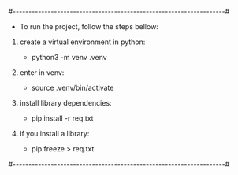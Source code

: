 #-------------------------------------------------------------------#

 - To run the project, follow the steps bellow: 

1. create a virtual environment in python:
    - python3 -m venv .venv

2. enter in venv:
    - source .venv/bin/activate
    
3. install library dependencies:
    - pip install -r req.txt

4. if you install a library:
    - pip freeze > req.txt

#-------------------------------------------------------------------#